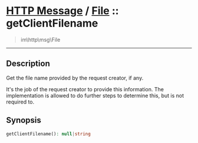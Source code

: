 # [HTTP Message](http.md) / [File](http-File.md) :: getClientFilename
 > im\http\msg\File
____

## Description
Get the file name provided by the request creator, if any.

It's the job of the request creator to provide this information.
The implementation is allowed to do further steps to determine this,
but is not required to.

## Synopsis
```php
getClientFilename(): null|string
```
